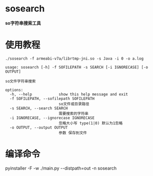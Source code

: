 # sosearch

**so字符串搜索工具**

# 使用教程

`./sosearch -f armeabi-v7a/librtmp-jni.so -s Java -i 0 -o a.log`
```shell
usage: sosearch [-h] -f SOFILEPATH -s SEARCH [-i IGNORECASE] [-o OUTPUT]

so文件字符串搜索

options:
  -h, --help            show this help message and exit
  -f SOFILEPATH, --sofilepath SOFILEPATH
                        so文件或目录路径
  -s SEARCH, --search SEARCH
                        需要搜索的字符串
  -i IGNORECASE, --ignorecase IGNORECASE
                        忽略大小写 type(1|0) 默认为1忽略
  -o OUTPUT, --output OUTPUT
                        参数 保存到文件
```
# 编译命令
pyinstaller -F  -w ./main.py --distpath=out -n sosearch